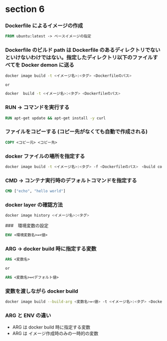 # section 6

### Dockerfile によるイメージの作成

```dockerfile
FROM ubuntu:latest -> ベースイメージの指定
```

### Dockerfile のビルド path は Dockerfile のあるディレクトリでないといけないわけではない。指定したディレクトリ以下のファイルすべてを Docker demon に送る

```bash
docker image build -t <イメージ名>:<タグ> <Dockerfileのパス>　

or

docker  build -t <イメージ名>:<タグ> <Dockerfileのパス>
```

### RUN -> コマンドを実行する

```dockerfile
RUN apt-get update && apt-get install -y curl
```

### ファイルをコピーする (コピー先がなくても自動で作成される)

```dockerfile
COPY <コピー元> <コピー先>
```

### docker ファイルの場所を指定する

```bash
docker image build -t <イメージ名>:<タグ> -f <Dockerfileのパス>　<build contextパス>
```

### CMD -> コンテナ実行時のデフォルトコマンドを指定する

```dockerfile
CMD ["echo", "hello world"]
```

### docker layer の確認方法

```bash
docker image history <イメージ名>:<タグ>
```

###　環境変数の設定

```dockerfile
ENV <環境変数名>=<値>
```

### ARG -> docker build 時に指定する変数

```dockerfile
ARG <変数名>

or

ARG <変数名>=<デフォルト値>
```

### 変数を渡しながら docker build

```bash
docker image build --build-arg <変数名>=<値> -t <イメージ名>:<タグ> <Dockerfileのパス>
```

### ARG と ENV の違い

- ARG は docker build 時に指定する変数
- ARG は イメージ作成時のみの一時的の変数
